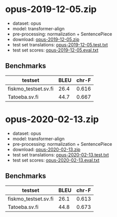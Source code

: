 # opus-2019-12-05.zip

* dataset: opus
* model: transformer-align
* pre-processing: normalization + SentencePiece
* download: [opus-2019-12-05.zip](https://object.pouta.csc.fi/OPUS-MT-models/sv-fi/opus-2019-12-05.zip)
* test set translations: [opus-2019-12-05.test.txt](https://object.pouta.csc.fi/OPUS-MT-models/sv-fi/opus-2019-12-05.test.txt)
* test set scores: [opus-2019-12-05.eval.txt](https://object.pouta.csc.fi/OPUS-MT-models/sv-fi/opus-2019-12-05.eval.txt)

## Benchmarks

| testset               | BLEU  | chr-F |
|-----------------------|-------|-------|
| fiskmo_testset.sv.fi 	| 26.4 	| 0.616 |
| Tatoeba.sv.fi 	| 44.7 	| 0.667 |

# opus-2020-02-13.zip

* dataset: opus
* model: transformer-align
* pre-processing: normalization + SentencePiece
* download: [opus-2020-02-13.zip](https://object.pouta.csc.fi/OPUS-MT-models/sv-fi/opus-2020-02-13.zip)
* test set translations: [opus-2020-02-13.test.txt](https://object.pouta.csc.fi/OPUS-MT-models/sv-fi/opus-2020-02-13.test.txt)
* test set scores: [opus-2020-02-13.eval.txt](https://object.pouta.csc.fi/OPUS-MT-models/sv-fi/opus-2020-02-13.eval.txt)

## Benchmarks

| testset               | BLEU  | chr-F |
|-----------------------|-------|-------|
| fiskmo_testset.sv.fi 	| 26.1 	| 0.613 |
| Tatoeba.sv.fi 	| 44.8 	| 0.673 |
